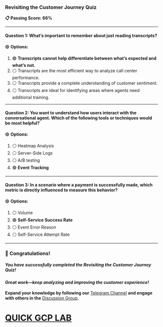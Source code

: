 ### **Revisiting the Customer Journey Quiz**  

**📋 Passing Score: 66%**  

---

#### **Question 1:** What’s important to remember about just reading transcripts?  

🟢 **Options:**  
1. 🟢 **Transcripts cannot help differentiate between what’s expected and what’s not.**  
2. ⚪ Transcripts are the most efficient way to analyze call center performance.  
3. ⚪ Transcripts provide a complete understanding of customer sentiment.  
4. ⚪ Transcripts are ideal for identifying areas where agents need additional training.  

---  

#### **Question 2:** You want to understand how users interact with the conversational agent. Which of the following tools or techniques would be most helpful?  

🟢 **Options:**  
1. ⚪ Heatmap Analysis  
2. ⚪ Server-Side Logs  
3. ⚪ A/B testing  
4. 🟢 **Event Tracking**  

---  

#### **Question 3:** In a scenario where a payment is successfully made, which metric is directly influenced to measure this behavior?  

🟢 **Options:**  
1. ⚪ Volume  
2. 🟢 **Self-Service Success Rate**  
3. ⚪ Event Error Reason  
4. ⚪ Self-Service Attempt Rate  

---

### 🎉 **Congratulations!**  
##### *You have successfully completed the Revisiting the Customer Journey Quiz!*  

#### *Great work—keep analyzing and improving the customer experience!*  

**Expand your knowledge by following our** [Telegram Channel](https://t.me/quickgcplab) **and engage with others in the** [Discussion Group](https://t.me/quickgcplabchats).  

# [QUICK GCP LAB](https://www.youtube.com/@quickgcplab)  